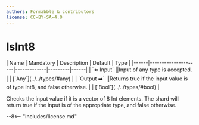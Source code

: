 ```yaml
---
authors: Formabble & contributors
license: CC-BY-SA-4.0
---
```



# IsInt8

<div class="sh-parameters" markdown="1">
| Name | Mandatory | Description | Default | Type |
|------|---------------------|-------------|---------|------|
| `⬅️ Input` ||Input of any type is accepted. | | [`Any`](../../types/#any) |
| `Output ➡️` ||Returns true if the input value is of type Int8, and false otherwise. | | [`Bool`](../../types/#bool) |

</div>

Checks the input value if it is a vector of 8 Int elements. The shard will return true if the input is of the appropriate type, and false otherwise.

--8<-- "includes/license.md"

